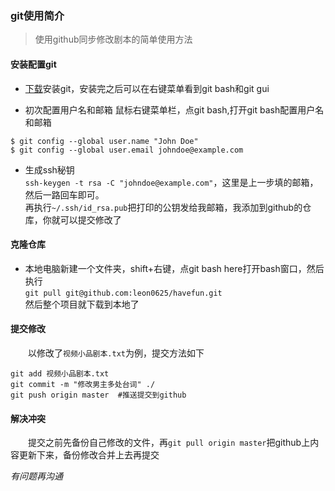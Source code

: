 ### git使用简介  

>  使用github同步修改剧本的简单使用方法  

#### 安装配置git  

* [下载](https://git-scm.com/downloads)安装git，安装完之后可以在右键菜单看到git bash和git gui    

* 初次配置用户名和邮箱
鼠标右键菜单栏，点git bash,打开git bash配置用户名和邮箱  
```
$ git config --global user.name "John Doe"
$ git config --global user.email johndoe@example.com
```  

* 生成ssh秘钥  
`ssh-keygen -t rsa -C "johndoe@example.com"`，这里是上一步填的邮箱，然后一路回车即可。  
再执行`~/.ssh/id_rsa.pub`把打印的公钥发给我邮箱，我添加到github的仓库，你就可以提交修改了  

#### 克隆仓库  

* 本地电脑新建一个文件夹，shift+右键，点git bash here打开bash窗口，然后执行  
`git pull git@github.com:leon0625/havefun.git`  
然后整个项目就下载到本地了  

#### 提交修改  
　　以修改了`视频小品剧本.txt`为例，提交方法如下  
```shell
git add 视频小品剧本.txt
git commit -m "修改男主多处台词" ./
git push origin master  #推送提交到github
```

#### 解决冲突  
　　提交之前先备份自己修改的文件，再`git pull origin master`把github上内容更新下来，备份修改合并上去再提交  

*有问题再沟通*  